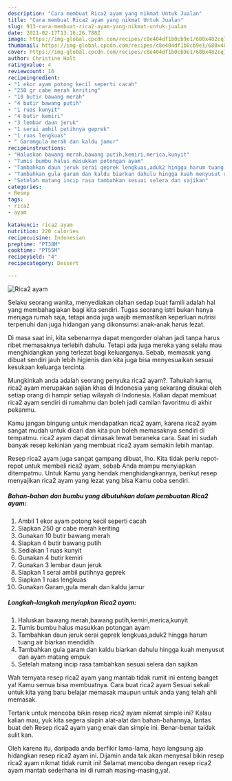 ```yaml
---
description: "Cara membuat Rica2 ayam yang nikmat Untuk Jualan"
title: "Cara membuat Rica2 ayam yang nikmat Untuk Jualan"
slug: 913-cara-membuat-rica2-ayam-yang-nikmat-untuk-jualan
date: 2021-02-17T13:16:26.788Z
image: https://img-global.cpcdn.com/recipes/c8e404df1b0cb9e1/680x482cq70/rica2-ayam-foto-resep-utama.jpg
thumbnail: https://img-global.cpcdn.com/recipes/c8e404df1b0cb9e1/680x482cq70/rica2-ayam-foto-resep-utama.jpg
cover: https://img-global.cpcdn.com/recipes/c8e404df1b0cb9e1/680x482cq70/rica2-ayam-foto-resep-utama.jpg
author: Christine Holt
ratingvalue: 4
reviewcount: 10
recipeingredient:
- "1 ekor ayam potong kecil seperti cacah"
- "250 gr cabe merah keriting"
- "10 butir bawang merah"
- "4 butir bawang putih"
- "1 ruas kunyit"
- "4 butir kemiri"
- "3 lembar daun jeruk"
- "1 serai ambil putihnya geprek"
- "1 ruas lengkuas"
- " Garamgula merah dan kaldu jamur"
recipeinstructions:
- "Haluskan bawang merah,bawang putih,kemiri,merica,kunyit"
- "Tumis bumbu halus masukkan potongan ayam"
- "Tambahkan daun jeruk serai geprek lengkuas,aduk2 hingga harum tuang air biarkan mendidih"
- "Tambahkan gula garam dan kaldu biarkan dahulu hingga kuah menyusut dan ayam matang empuk"
- "Setelah matang incip rasa tambahkan sesuai selera dan sajikan"
categories:
- Resep
tags:
- rica2
- ayam

katakunci: rica2 ayam 
nutrition: 220 calories
recipecuisine: Indonesian
preptime: "PT38M"
cooktime: "PT55M"
recipeyield: "4"
recipecategory: Dessert

---
```



![Rica2 ayam](https://img-global.cpcdn.com/recipes/c8e404df1b0cb9e1/680x482cq70/rica2-ayam-foto-resep-utama.jpg)

Selaku seorang wanita, menyediakan olahan sedap buat famili adalah hal yang membahagiakan bagi kita sendiri. Tugas seorang istri bukan hanya menjaga rumah saja, tetapi anda juga wajib memastikan keperluan nutrisi terpenuhi dan juga hidangan yang dikonsumsi anak-anak harus lezat.

Di masa  saat ini, kita sebenarnya dapat mengorder olahan jadi tanpa harus ribet memasaknya terlebih dahulu. Tetapi ada juga mereka yang selalu mau menghidangkan yang terlezat bagi keluarganya. Sebab, memasak yang dibuat sendiri jauh lebih higienis dan kita juga bisa menyesuaikan sesuai kesukaan keluarga tercinta. 



Mungkinkah anda adalah seorang penyuka rica2 ayam?. Tahukah kamu, rica2 ayam merupakan sajian khas di Indonesia yang sekarang disukai oleh setiap orang di hampir setiap wilayah di Indonesia. Kalian dapat membuat rica2 ayam sendiri di rumahmu dan boleh jadi camilan favoritmu di akhir pekanmu.

Kamu jangan bingung untuk mendapatkan rica2 ayam, karena rica2 ayam sangat mudah untuk dicari dan kita pun boleh memasaknya sendiri di tempatmu. rica2 ayam dapat dimasak lewat beraneka cara. Saat ini sudah banyak resep kekinian yang membuat rica2 ayam semakin lebih mantap.

Resep rica2 ayam juga sangat gampang dibuat, lho. Kita tidak perlu repot-repot untuk membeli rica2 ayam, sebab Anda mampu menyiapkan ditempatmu. Untuk Kamu yang hendak menghidangkannya, berikut resep menyajikan rica2 ayam yang lezat yang bisa Kamu coba sendiri.

<!--inarticleads1-->

##### Bahan-bahan dan bumbu yang dibutuhkan dalam pembuatan Rica2 ayam:

1. Ambil 1 ekor ayam potong kecil seperti cacah
1. Siapkan 250 gr cabe merah keriting
1. Gunakan 10 butir bawang merah
1. Siapkan 4 butir bawang putih
1. Sediakan 1 ruas kunyit
1. Gunakan 4 butir kemiri
1. Gunakan 3 lembar daun jeruk
1. Siapkan 1 serai ambil putihnya geprek
1. Siapkan 1 ruas lengkuas
1. Gunakan  Garam,gula merah dan kaldu jamur




<!--inarticleads2-->

##### Langkah-langkah menyiapkan Rica2 ayam:

1. Haluskan bawang merah,bawang putih,kemiri,merica,kunyit
1. Tumis bumbu halus masukkan potongan ayam
1. Tambahkan daun jeruk serai geprek lengkuas,aduk2 hingga harum tuang air biarkan mendidih
1. Tambahkan gula garam dan kaldu biarkan dahulu hingga kuah menyusut dan ayam matang empuk
1. Setelah matang incip rasa tambahkan sesuai selera dan sajikan




Wah ternyata resep rica2 ayam yang mantab tidak rumit ini enteng banget ya! Kamu semua bisa membuatnya. Cara buat rica2 ayam Sesuai sekali untuk kita yang baru belajar memasak maupun untuk anda yang telah ahli memasak.

Tertarik untuk mencoba bikin resep rica2 ayam nikmat simple ini? Kalau kalian mau, yuk kita segera siapin alat-alat dan bahan-bahannya, lantas buat deh Resep rica2 ayam yang enak dan simple ini. Benar-benar taidak sulit kan. 

Oleh karena itu, daripada anda berfikir lama-lama, hayo langsung aja hidangkan resep rica2 ayam ini. Dijamin anda tak akan menyesal bikin resep rica2 ayam nikmat tidak rumit ini! Selamat mencoba dengan resep rica2 ayam mantab sederhana ini di rumah masing-masing,ya!.

